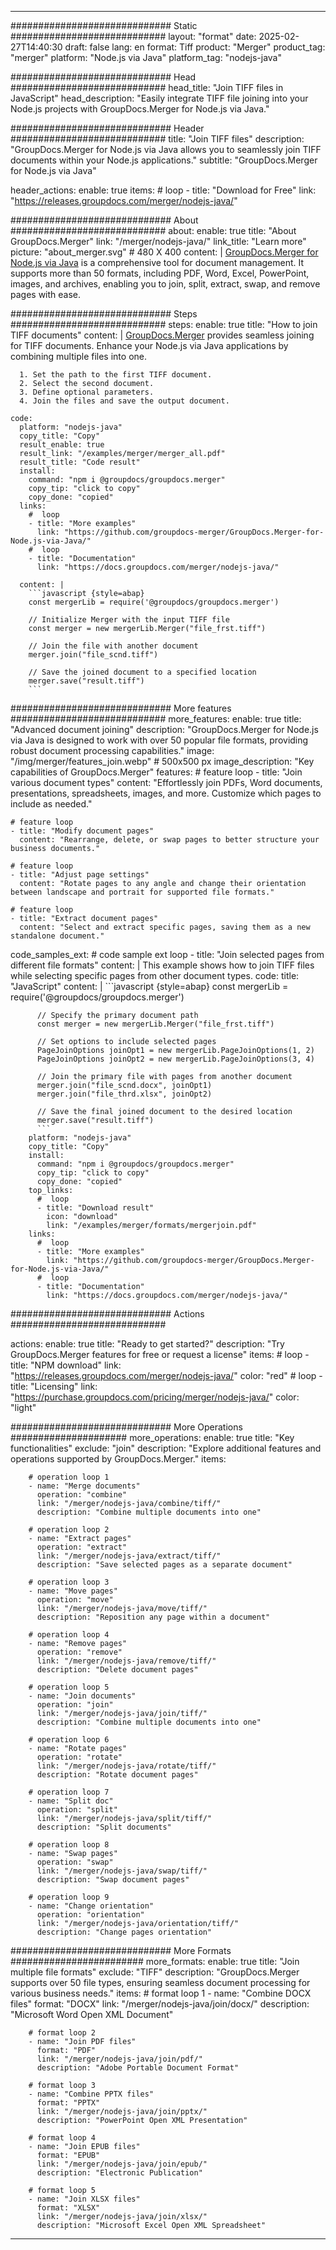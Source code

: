 
---
############################# Static ############################
layout: "format"
date:  2025-02-27T14:40:30
draft: false
lang: en
format: Tiff
product: "Merger"
product_tag: "merger"
platform: "Node.js via Java"
platform_tag: "nodejs-java"

############################# Head ############################
head_title: "Join TIFF files in JavaScript"
head_description: "Easily integrate TIFF file joining into your Node.js projects with GroupDocs.Merger for Node.js via Java."

############################# Header ############################
title: "Join TIFF files" 
description: "GroupDocs.Merger for Node.js via Java allows you to seamlessly join TIFF documents within your Node.js applications."
subtitle: "GroupDocs.Merger for Node.js via Java" 

header_actions:
  enable: true
  items:
    #  loop
    - title: "Download for Free"
      link: "https://releases.groupdocs.com/merger/nodejs-java/"
      
############################# About ############################
about:
    enable: true
    title: "About GroupDocs.Merger"
    link: "/merger/nodejs-java/"
    link_title: "Learn more"
    picture: "about_merger.svg" # 480 X 400
    content: |
       [GroupDocs.Merger for Node.js via Java](/merger/nodejs-java/) is a comprehensive tool for document management. It supports more than 50 formats, including PDF, Word, Excel, PowerPoint, images, and archives, enabling you to join, split, extract, swap, and remove pages with ease.

############################# Steps ############################
steps:
    enable: true
    title: "How to join TIFF documents"
    content: |
      [GroupDocs.Merger](/merger/nodejs-java/) provides seamless joining for TIFF documents. Enhance your Node.js via Java applications by combining multiple files into one.
      
      1. Set the path to the first TIFF document.
      2. Select the second document.
      3. Define optional parameters.
      4. Join the files and save the output document.
   
    code:
      platform: "nodejs-java"
      copy_title: "Copy"
      result_enable: true
      result_link: "/examples/merger/merger_all.pdf"
      result_title: "Code result"
      install:
        command: "npm i @groupdocs/groupdocs.merger"
        copy_tip: "click to copy"
        copy_done: "copied"
      links:
        #  loop
        - title: "More examples"
          link: "https://github.com/groupdocs-merger/GroupDocs.Merger-for-Node.js-via-Java/"
        #  loop
        - title: "Documentation"
          link: "https://docs.groupdocs.com/merger/nodejs-java/"
          
      content: |
        ```javascript {style=abap}
        const mergerLib = require('@groupdocs/groupdocs.merger')

        // Initialize Merger with the input TIFF file
        const merger = new mergerLib.Merger("file_frst.tiff")

        // Join the file with another document
        merger.join("file_scnd.tiff")

        // Save the joined document to a specified location
        merger.save("result.tiff")
        ```            

############################# More features ############################
more_features:
  enable: true
  title: "Advanced document joining"
  description: "GroupDocs.Merger for Node.js via Java is designed to work with over 50 popular file formats, providing robust document processing capabilities."
  image: "/img/merger/features_join.webp" # 500x500 px
  image_description: "Key capabilities of GroupDocs.Merger"
  features:
    # feature loop
    - title: "Join various document types"
      content: "Effortlessly join PDFs, Word documents, presentations, spreadsheets, images, and more. Customize which pages to include as needed."

    # feature loop
    - title: "Modify document pages"
      content: "Rearrange, delete, or swap pages to better structure your business documents."

    # feature loop
    - title: "Adjust page settings"
      content: "Rotate pages to any angle and change their orientation between landscape and portrait for supported file formats."

    # feature loop
    - title: "Extract document pages"
      content: "Select and extract specific pages, saving them as a new standalone document."
      
  code_samples_ext:
    # code sample ext loop
    - title: "Join selected pages from different file formats"
      content: |
        This example shows how to join TIFF files while selecting specific pages from other document types.
      code:
        title: "JavaScript"
        content: |
          ```javascript {style=abap}
          const mergerLib = require('@groupdocs/groupdocs.merger')
          
          // Specify the primary document path
          const merger = new mergerLib.Merger("file_frst.tiff")

          // Set options to include selected pages
          PageJoinOptions joinOpt1 = new mergerLib.PageJoinOptions(1, 2)
          PageJoinOptions joinOpt2 = new mergerLib.PageJoinOptions(3, 4)
          
          // Join the primary file with pages from another document
          merger.join("file_scnd.docx", joinOpt1)
          merger.join("file_thrd.xlsx", joinOpt2)

          // Save the final joined document to the desired location
          merger.save("result.tiff")
          ```
        platform: "nodejs-java"
        copy_title: "Copy"
        install:
          command: "npm i @groupdocs/groupdocs.merger"
          copy_tip: "click to copy"
          copy_done: "copied"
        top_links:
          #  loop
          - title: "Download result"
            icon: "download"
            link: "/examples/merger/formats/mergerjoin.pdf"
        links:
          #  loop
          - title: "More examples"
            link: "https://github.com/groupdocs-merger/GroupDocs.Merger-for-Node.js-via-Java/"
          #  loop
          - title: "Documentation"
            link: "https://docs.groupdocs.com/merger/nodejs-java/"
            

            


############################# Actions ############################

actions:
  enable: true
  title: "Ready to get started?"
  description: "Try GroupDocs.Merger features for free or request a license"
  items:
    #  loop
    - title: "NPM download"
      link: "https://releases.groupdocs.com/merger/nodejs-java/"
      color: "red"
        #  loop
    - title: "Licensing"
      link: "https://purchase.groupdocs.com/pricing/merger/nodejs-java/"
      color: "light"


############################# More Operations #####################
more_operations:
    enable: true
    title: "Key functionalities"
    exclude: "join"
    description: "Explore additional features and operations supported by GroupDocs.Merger."
    items: 
          
        # operation loop 1
        - name: "Merge documents"
          operation: "combine"
          link: "/merger/nodejs-java/combine/tiff/"
          description: "Combine multiple documents into one"

        # operation loop 2
        - name: "Extract pages"
          operation: "extract"
          link: "/merger/nodejs-java/extract/tiff/"
          description: "Save selected pages as a separate document"

        # operation loop 3
        - name: "Move pages"
          operation: "move"
          link: "/merger/nodejs-java/move/tiff/"
          description: "Reposition any page within a document"

        # operation loop 4
        - name: "Remove pages"
          operation: "remove"
          link: "/merger/nodejs-java/remove/tiff/"
          description: "Delete document pages"

        # operation loop 5
        - name: "Join documents"
          operation: "join"
          link: "/merger/nodejs-java/join/tiff/"
          description: "Combine multiple documents into one"

        # operation loop 6
        - name: "Rotate pages"
          operation: "rotate"
          link: "/merger/nodejs-java/rotate/tiff/"
          description: "Rotate document pages"

        # operation loop 7
        - name: "Split doc"
          operation: "split"
          link: "/merger/nodejs-java/split/tiff/"
          description: "Split documents"

        # operation loop 8
        - name: "Swap pages"
          operation: "swap"
          link: "/merger/nodejs-java/swap/tiff/"
          description: "Swap document pages"

        # operation loop 9
        - name: "Change orientation"
          operation: "orientation"
          link: "/merger/nodejs-java/orientation/tiff/"
          description: "Change pages orientation"
          
        
          
############################# More Formats ########################
more_formats:
    enable: true
    title: "Join multiple file formats"
    exclude: "TIFF"
    description: "GroupDocs.Merger supports over 50 file types, ensuring seamless document processing for various business needs."
    items: 
        # format loop 1
        - name: "Combine DOCX files"
          format: "DOCX"
          link: "/merger/nodejs-java/join/docx/"
          description: "Microsoft Word Open XML Document"
          
        # format loop 2
        - name: "Join PDF files"
          format: "PDF"
          link: "/merger/nodejs-java/join/pdf/"
          description: "Adobe Portable Document Format"
          
        # format loop 3
        - name: "Combine PPTX files"
          format: "PPTX"
          link: "/merger/nodejs-java/join/pptx/"
          description: "PowerPoint Open XML Presentation"

        # format loop 4
        - name: "Join EPUB files"
          format: "EPUB"
          link: "/merger/nodejs-java/join/epub/"
          description: "Electronic Publication"
          
        # format loop 5
        - name: "Join XLSX files"
          format: "XLSX"
          link: "/merger/nodejs-java/join/xlsx/"
          description: "Microsoft Excel Open XML Spreadsheet"
  

---